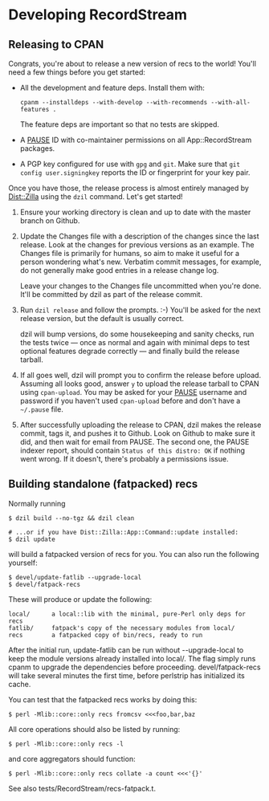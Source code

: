 # Developing RecordStream

## Releasing to CPAN

Congrats, you're about to release a new version of recs to the world!
You'll need a few things before you get started:

* All the development and feature deps.  Install them with:

      cpanm --installdeps --with-develop --with-recommends --with-all-features .

  The feature deps are important so that no tests are skipped.

* A [PAUSE][] ID with co-maintainer permissions on all App::RecordStream
  packages.

* A PGP key configured for use with `gpg` and `git`.  Make sure that
  `git config user.signingkey` reports the ID or fingerprint for your
  key pair.

Once you have those, the release process is almost entirely managed by
[Dist::Zilla][] using the `dzil` command.  Let's get started!

1. Ensure your working directory is clean and up to date with the master
   branch on Github.

3. Update the Changes file with a description of the changes since the
   last release.  Look at the changes for previous versions as an
   example.  The Changes file is primarily for humans, so aim to make it
   useful for a person wondering what's new.  Verbatim commit messages,
   for example, do not generally make good entries in a release change log.

   Leave your changes to the Changes file uncommitted when you're done.
   It'll be committed by dzil as part of the release commit.

4. Run `dzil release` and follow the prompts.  :-)  You'll be asked for
   the next release version, but the default is usually correct.

   dzil will bump versions, do some housekeeping and sanity checks, run
   the tests twice — once as normal and again with minimal deps to test
   optional features degrade correctly — and finally build the release
   tarball.

5. If all goes well, dzil will prompt you to confirm the release before
   upload.  Assuming all looks good, answer `y` to upload the release
   tarball to CPAN using `cpan-upload`.  You may be asked for your
   [PAUSE][] username and password if you haven't used `cpan-upload` before
   and don't have a `~/.pause` file.

6. After successfully uploading the release to CPAN, dzil makes the
   release commit, tags it, and pushes it to Github.  Look on Github to
   make sure it did, and then wait for email from PAUSE.  The second one,
   the PAUSE indexer report, should contain `Status of this distro: OK` if
   nothing went wrong.  If it doesn't, there's probably a permissions
   issue.

[Dist::Zilla]: https://metacpan.org/pod/Dist::Zilla
[PAUSE]: https://pause.perl.org

## Building standalone (fatpacked) recs

Normally running

    $ dzil build --no-tgz && dzil clean
    
    # ...or if you have Dist::Zilla::App::Command::update installed:
    $ dzil update

will build a fatpacked version of recs for you.  You can also run the following
yourself:

    $ devel/update-fatlib --upgrade-local
    $ devel/fatpack-recs

These will produce or update the following:

    local/      a local::lib with the minimal, pure-Perl only deps for recs
    fatlib/     fatpack's copy of the necessary modules from local/
    recs        a fatpacked copy of bin/recs, ready to run

After the initial run, update-fatlib can be run without --upgrade-local to keep
the module versions already installed into local/.  The flag simply runs cpanm
to upgrade the dependencies before proceeding.  devel/fatpack-recs will take
several minutes the first time, before perlstrip has initialized its cache.

You can test that the fatpacked recs works by doing this:

    $ perl -Mlib::core::only recs fromcsv <<<foo,bar,baz

All core operations should also be listed by running:

    $ perl -Mlib::core::only recs -l

and core aggregators should function:

    $ perl -Mlib::core::only recs collate -a count <<<'{}'

See also tests/RecordStream/recs-fatpack.t.
